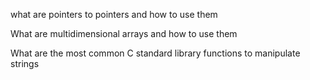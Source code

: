 what are pointers to pointers and how to use them

What are multidimensional arrays and how to use them

What are the most common C standard library functions to manipulate strings


